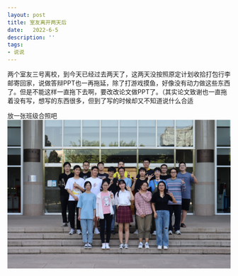 ```yaml
---
layout: post
title: 室友离开两天后
date:   2022-6-5
description: ''
tags:
- 说说
---
```

两个室友三号离校，到今天已经过去两天了，这两天没按照原定计划收拾打包行李邮寄回家，说做答辩PPT也一再拖延，除了打游戏摸鱼，好像没有动力做这些东西了。但是不能这样一直拖下去啊，要改改论文做PPT了。（其实论文致谢也一直拖着没有写，想写的东西很多，但到了写的时候却又不知道说什么合适

放一张班级合照吧
![](\image\2022-06\1.JPG)

